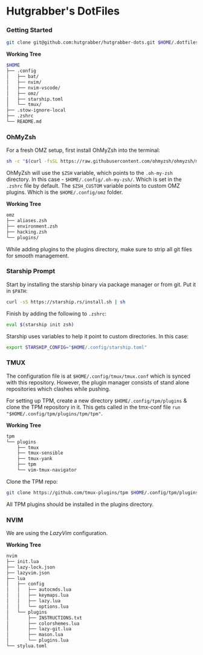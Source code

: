 # Hutgrabber's DotFiles

### Getting Started
```bash
git clone git@github.com:hutgrabber/hutgrabber-dots.git $HOME/.dotfiles
```
**Working Tree**
```bash
$HOME
├── .config
│   ├── bat/
│   ├── nvim/
│   ├── nvim-vscode/
│   ├── omz/
│   ├── starship.toml
│   └── tmux/
├── .stow-ignore-local
├── .zshrc
└── README.md
```
### OhMyZsh
For a fresh OMZ setup, first install OhMyZsh into the terminal:
```bash
sh -c "$(curl -fsSL https://raw.githubusercontent.com/ohmyzsh/ohmyzsh/master/tools/install.sh)"
```
OhMyZsh will use the `$ZSH` variable, which points to the `.oh-my-zsh` directory. In this case - `$HOME/.config/.oh-my-zsh/`. Which is set in the `.zshrc` file by default. The `$ZSH_CUSTOM` variable points to custom OMZ plugins. Which is the `$HOME/.config/omz` folder.

**Working Tree**
```bash
omz
├── aliases.zsh
├── environment.zsh
├── hacking.zsh
└── plugins/
```
While adding plugins to the plugins directory, make sure to strip all git files for smooth management.

### Starship Prompt
Start by installing the starship binary via package manager or from git. Put it in `$PATH`:
```bash
curl -sS https://starship.rs/install.sh | sh
```

Finish by adding the following to `.zshrc`:
```bash
eval $(starship init zsh)
```
Starship uses variables to help it point to custom directories. In this case:
```bash
export STARSHIP_CONFIG="$HOME/.config/starship.toml"
```
### TMUX
The configuration file is at `$HOME/.config/tmux/tmux.conf` which is synced with this repository. However, the plugin manager consists of stand alone repositories which clashes while pushing.

For setting up TPM, create a new directory `$HOME/.config/tpm/plugins` & clone the TPM repository in it. This gets called in the tmx-conf file `run "$HOME/.config/tpm/plugins/tpm/tpm"`.

**Working Tree**
```bash
tpm
└── plugins
    ├── tmux
    ├── tmux-sensible
    ├── tmux-yank
    ├── tpm
    └── vim-tmux-navigator
```
Clone the TPM repo:
```bash
git clone https://github.com/tmux-plugins/tpm $HOME/.config/tpm/plugins/tpm
```
All TPM plugins should be installed in the plugins directory.

### NVIM
We are using the *LazyVim* configuration.

**Working Tree**
```bash
nvim
├── init.lua
├── lazy-lock.json
├── lazyvim.json
├── lua
│   ├── config
│   │   ├── autocmds.lua
│   │   ├── keymaps.lua
│   │   ├── lazy.lua
│   │   └── options.lua
│   └── plugins
│       ├── INSTRUCTIONS.txt
│       ├── colorshemes.lua
│       ├── lazy-git.lua
│       ├── mason.lua
│       └── plugins.lua
└── stylua.toml
```

